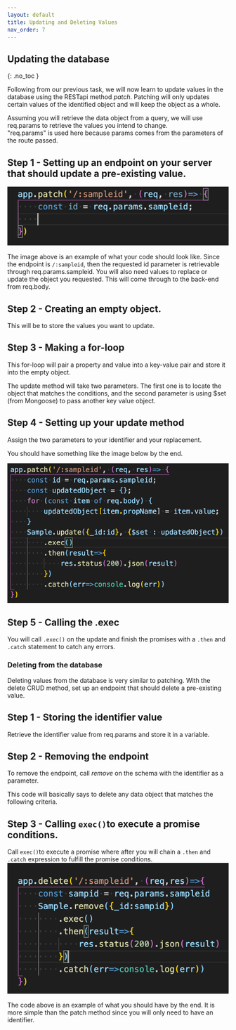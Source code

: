 ```yaml
---
layout: default
title: Updating and Deleting Values
nav_order: 7
---
```


## Updating the database
{: .no_toc }


Following from our previous task, we will now learn to update values in the database using the RESTapi method _patch_. Patching will only updates certain values of the identified object and will keep the object as a whole.

Assuming you will retrieve the data object from a query, we will use req.params to retrieve the values you intend to change.  
"req.params" is used here because params comes from the parameters of the route passed.  

## Step 1 - Setting up an endpoint on your server that should update a pre-existing value. 

![reqparams](https://github.com/eswong610/user-guide-docs/blob/gh-pages/assets/images/reqparams2.png?raw=true)

The image above is an example of what your code should look like. Since the endpoint is `/:sampleid`, then the requested id parameter is retrievable through req.params.sampleid. You will also need values to replace or update the object you requested.
This will come through to the back-end from req.body. 

## Step 2 - Creating an empty object.

This will be to store the values you want to update.

## Step 3 - Making a for-loop 
This for-loop will pair a property and value into a key-value pair and store it into the empty object. 

The update method will take two parameters. The first one is to locate the object that matches the conditions, and the second parameter is using $set (from Mongoose) to pass another key value object.

## Step 4 - Setting up your update method 

Assign the two parameters to your identifier and your replacement. 

You should have something like the image below by the end.

![patchmethod](https://github.com/eswong610/user-guide-docs/blob/gh-pages/assets/images/patchsample.png?raw=true)

## Step 5 - Calling the .exec

You will call `.exec()` on the update and finish the promises with a `.then` and `.catch` statement to catch any errors. 

### Deleting from the database
Deleting values from the database is very similar to patching. With the delete CRUD method, set up an endpoint that should delete a pre-existing value. 

## Step 1 - Storing the identifier value
Retrieve the identifier value from req.params and store it in a variable.

## Step 2 - Removing the endpoint
To remove the endpoint, call _remove_ on the schema with the identifier as a parameter.

This code will basically says to delete any data object that matches the following criteria.

## Step 3 - Calling `exec()`to execute a promise conditions. 
Call `exec()`to execute a promise where after you will chain a `.then` and `.catch` expression to fulfill the promise conditions. 
![sampledel](https://github.com/eswong610/user-guide-docs/blob/gh-pages/assets/images/deletesample.png?raw=true)

The code above is an example of what you should have by the end. It is more simple than the patch method since you will only need to have an identifier.
